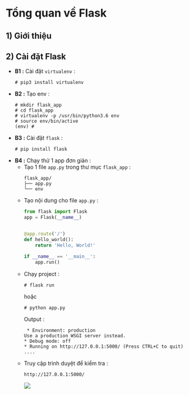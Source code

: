 # Tổng quan về Flask
## **1) Giới thiệu**
## **2) Cài đặt Flask**
- **B1 :** Cài đặt `virtualenv` :
    ```
    # pip3 install virtualenv
    ```
- **B2 :** Tạo env :
    ```
    # mkdir flask_app
    # cd flask_app
    # virtualenv -p /usr/bin/python3.6 env
    # source env/bin/active
    (env) #
    ```
- **B3 :** Cài đặt `flask` :
    ```
    # pip install flask
    ```
- **B4 :** Chạy thử 1 app đơn giản :
    - Tạo 1 file `app.py` trong thư mục `flask_app` :
        ```
        flask_app/
        ├── app.py
        └── env
        ```
    - Tạo nội dung cho file `app.py` :
        ```py
        from flask import Flask
        app = Flask(__name__)


        @app.route('/')
        def hello_world():
            return 'Hello, World!'

        if __name__ == '__main__':
            app.run()
        ```
    - Chạy project :
        ```
        # flask run
        ```
        hoặc 
        ```
        # python app.py
        ```
        Output :
        ```
         * Environment: production
        Use a production WSGI server instead.
        * Debug mode: off
        * Running on http://127.0.0.1:5000/ (Press CTRL+C to quit)
        ....
        ``` 
    - Truy cập trình duyệt để kiểm tra :
        ```
        http://127.0.0.1:5000/
        ```
        <img src=https://i.imgur.com/iqGa2OT.png>